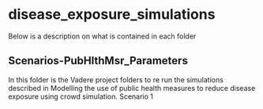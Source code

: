 # disease_exposure_simulations


Below is a description on what is contained in each folder

## Scenarios-PubHlthMsr_Parameters 
In this folder is the Vadere project folders to re run the simulations described in Modelling the use of public health measures to reduce disease
exposure using crowd simulation.
Scenario 1
